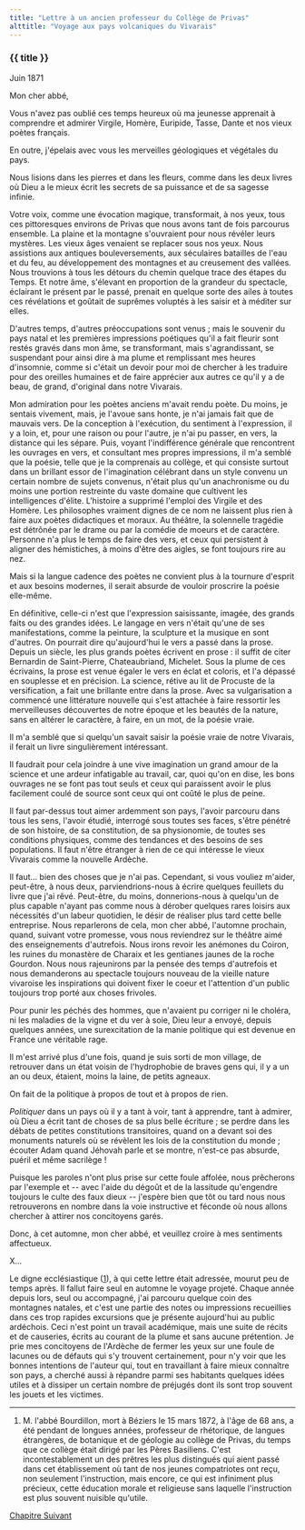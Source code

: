 ```yaml
---
title: "Lettre à un ancien professeur du Collège de Privas"
alttitle: "Voyage aux pays volcaniques du Vivarais"
---
```


### {{ title }}

<p class="end">Juin 1871</p>

<p class="tab">Mon cher abbé,</p>

Vous n'avez pas oublié ces temps heureux où ma jeunesse apprenait à comprendre
et admirer Virgile, Homère, Euripide, Tasse, Dante et nos vieux poètes français.

En outre, j'épelais avec vous les merveilles géologiques et végétales du pays.

Nous lisions dans les pierres et dans les fleurs, comme dans les deux livres où
Dieu a le mieux écrit les secrets de sa puissance et de sa sagesse infinie.

Votre voix, comme une évocation magique, transformait, à nos yeux, tous ces
pittoresques environs de Privas que nous avons tant de fois parcourus ensemble.
La plaine et la montagne s'ouvraient pour nous révéler leurs mystères. Les vieux
âges venaient se replacer sous nos yeux. Nous assistions aux antiques
bouleversements, aux séculaires batailles de l'eau et du feu, au développement
des montagnes et au creusement des vallées. Nous trouvions à tous les détours du
chemin quelque trace des étapes du Temps. Et notre âme, s'élevant en proportion
de la grandeur du spectacle, éclairant le présent par le passé, prenait en
quelque sorte des ailes à toutes ces révélations et goûtait de suprêmes voluptés
à les saisir et à méditer sur elles.

D'autres temps, d'autres préoccupations sont venus ; mais le souvenir du pays
natal et les premières impressions poétiques qu'il a fait fleurir sont restés
gravés dans mon âme, se transformant, mais s'agrandissant, se suspendant pour
ainsi dire à ma plume et remplissant mes heures d'insomnie, comme si c'était un
devoir pour moi de chercher à les traduire pour des oreilles humaines et de
faire apprécier aux autres ce qu'il y a de beau, de grand, d'original dans notre
Vivarais.

Mon admiration pour les poètes anciens m'avait rendu poète. Du moins, je sentais
vivement, mais, je l'avoue sans honte, je n'ai jamais fait que de mauvais vers.
De la conception à l'exécution, du sentiment à l'expression, il y a loin, et,
pour une raison ou pour l'autre, je n'ai pu passer, en vers, la distance qui les
sépare. Puis, voyant l'indifférence générale que rencontrent les ouvrages en
vers, et consultant mes propres impressions, il m'a semblé que la poésie, telle
que je la comprenais au collège, et qui consiste surtout dans un brillant essor
de l'imagination célébrant dans un style convenu un certain nombre de sujets
convenus, n'était plus qu'un anachronisme ou du moins une portion restreinte du
vaste domaine que cultivent les intelligences d'élite. L'histoire a supprimé
l'emploi des Virgile et des Homère. Les philosophes vraiment dignes de ce nom ne
laissent plus rien à faire aux poètes didactiques et moraux. Au théâtre, la
solennelle tragédie est détrônée par le drame ou par la comédie de moeurs et de
caractère. Personne n'a plus le temps de faire des vers, et ceux qui persistent
à aligner des hémistiches, à moins d'être des aigles, se font toujours rire au
nez.

Mais si la langue cadence des poètes ne convient plus à la tournure d'esprit et
aux besoins modernes, il serait absurde de vouloir proscrire la poésie
elle-même.

En définitive, celle-ci n'est que l'expression saisissante, imagée, des grands
faits ou des grandes idées. Le langage en vers n'était qu'une de ses
manifestations, comme la peinture, la sculpture et la musique en sont d'autres.
On pourrait dire qu'aujourd'hui le vers a passé dans la prose. Depuis un siècle,
les plus grands poètes écrivent en prose : il suffit de citer Bernardin de
Saint-Pierre, Chateaubriand, Michelet. Sous la plume de ces écrivains, la prose
est venue égaler le vers en éclat et coloris, et l'a dépassé en souplesse et en
précision. La science, rétive au lit de Procuste de la versification, a fait une
brillante entre dans la prose. Avec sa vulgarisation a commencé une littérature
nouvelle qui s'est attachée à faire ressortir les merveilleuses découvertes de
notre époque et les beautés de la nature, sans en altérer le caractère, à faire,
en un mot, de la poésie vraie.

Il m'a semblé que si quelqu'un savait saisir la poésie vraie de notre Vivarais,
il ferait un livre singulièrement intéressant.

Il faudrait pour cela joindre à une vive imagination un grand amour de la
science et une ardeur infatigable au travail, car, quoi qu'on en dise, les bons
ouvrages ne se font pas tout seuls et ceux qui paraissent avoir le plus
facilement coulé de source sont ceux qui ont coûté le plus de peine.

Il faut par-dessus tout aimer ardemment son pays, l'avoir parcouru dans tous les
sens, l'avoir étudié, interrogé sous toutes ses faces, s'être pénétré de son
histoire, de sa constitution, de sa physionomie, de toutes ses conditions
physiques, comme des tendances et des besoins de ses populations. Il faut n'être
étranger à rien de ce qui intéresse le vieux Vivarais comme la nouvelle Ardèche.

Il faut... bien des choses que je n'ai pas. Cependant, si vous vouliez m'aider,
peut-être, à nous deux, parviendrions-nous à écrire quelques feuillets du livre
que j'ai rêvé. Peut-être, du moins, donnerions-nous à quelqu'un de plus capable
n'ayant pas comme nous à dérober quelques rares loisirs aux nécessités d'un
labeur quotidien, le désir de réaliser plus tard cette belle entreprise. Nous
reparlerons de cela, mon cher abbé, l'automne prochain, quand, suivant votre
promesse, vous nous reviendrez sur le théâtre aimé des enseignements
d'autrefois. Nous irons revoir les anémones du Coiron, les ruines du monastère
de Charaix et les gentianes jaunes de la roche Gourdon. Nous nous rajeunirons
par la pensée des temps d'autrefois et nous demanderons au spectacle toujours
nouveau de la vieille nature vivaroise les inspirations qui doivent fixer le
coeur et l'attention d'un public toujours trop porté aux choses frivoles.

Pour punir les péchés des hommes, que n'avaient pu corriger ni le choléra, ni
les maladies de la vigne et du ver à soie, Dieu leur a envoyé, depuis quelques
années, une surexcitation de la manie politique qui est devenue en France une
véritable rage.

Il m'est arrivé plus d'une fois, quand je suis sorti de mon village, de
retrouver dans un état voisin de l'hydrophobie de braves gens qui, il y a un an
ou deux, étaient, moins la laine, de petits agneaux.

On fait de la politique à propos de tout et à propos de rien.

_Politiquer_ dans un pays où il y a tant à voir, tant à apprendre, tant à
admirer, où Dieu a écrit tant de choses de sa plus belle écriture ; se perdre
dans les débats de petites constitutions transitoires, quand on a devant soi des
monuments naturels où se révèlent les lois de la constitution du monde ; écouter
Adam quand Jéhovah parle et se montre, n'est-ce pas absurde, puéril et même
sacrilège !

Puisque les paroles n'ont plus prise sur cette foule affolée, nous prêcherons
par l'exemple et -- avec l'aide du dégoût et de la lassitude qu'engendre
toujours le culte des faux dieux -- j'espère bien que tôt ou tard nous nous
retrouverons en nombre dans la voie instructive et féconde où nous allons
chercher à attirer nos concitoyens garés.

Donc, à cet automne, mon cher abbé, et veuillez croire à mes sentiments
affectueux.

<p class="tab">X...</p>

Le digne ecclésiastique ([1](#notes)), à qui cette lettre était adressée, mourut
peu de temps après. Il fallut faire seul en automne le voyage projeté. Chaque
année depuis lors, seul ou accompagné, j'ai parcouru quelque coin des montagnes
natales, et c'est une partie des notes ou impressions recueillies dans ces trop
rapides excursions que je présente aujourd'hui au public ardéchois. Ceci n'est
point un travail académique, mais une suite de récits et de causeries, écrits au
courant de la plume et sans aucune prétention. Je prie mes concitoyens de
l'Ardèche de fermer les yeux sur une foule de lacunes ou de défauts qui s'y
trouvent certainement, pour n'y voir que les bonnes intentions de l'auteur qui,
tout en travaillant à faire mieux connaître son pays, a cherché aussi à répandre
parmi ses habitants quelques idées utiles et à dissiper un certain nombre de
préjugés dont ils sont trop souvent les jouets et les victimes.

<div id="notes">

---

1. M. l'abbé Bourdillon, mort à Béziers le 15 mars 1872, à l'âge de 68 ans, a
été pendant de longues années, professeur de rhétorique, de langues étrangères,
de botanique et de géologie au collège de Privas, du temps que ce collège était
dirigé par les Pères Basiliens. C'est incontestablement un des prêtres les plus
distingués qui aient passé dans cet établissement où tant de nos jeunes
compatriotes ont reçu, non seulement l'instruction, mais encore, ce qui est
infiniment plus précieux, cette éducation morale et religieuse sans laquelle
l'instruction est plus souvent nuisible qu'utile.

</div>

<div id="next">

[Chapitre Suivant](01.html)

</div>

